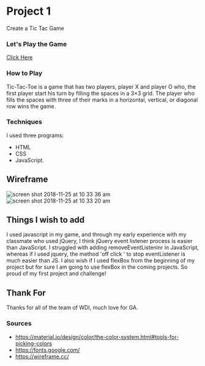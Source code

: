 # Project 1
Create a Tic Tac Game 
### Let's Play the Game 

[Click Here](/Users/appleapple/code/wdi/projects/Project-1/project1.html)

### How to Play 
 Tic-Tac-Toe is a game that has two players, player X and player O who, the first player start his turn by filling the spaces in a 3×3 grid. The player who fills the spaces with three of their marks in a horizontal, vertical, or diagonal row wins the game.

### Techniques 
I used three programs:
* HTML
* CSS 
* JavaScript.

## Wireframe

![screen shot 2018-11-25 at 10 33 36 am](https://user-images.githubusercontent.com/44347549/49287847-ffa11100-f4af-11e8-85e0-665f65a700a3.png)
![screen shot 2018-11-25 at 10 33 20 am](https://user-images.githubusercontent.com/44347549/49287849-0465c500-f4b0-11e8-9347-9a95bcee7585.png)

## Things I wish to add 
I used javascript in my game, and through my early experience with my classmate who used jQuery, I think jQuery event listener process is easier than JavaScript. I struggled with adding removeEventListeninr in JavaScript, whereas if I used jquery, the method 'off click ' to stop eventListener is much easier than JS. I also wish if I used flexBox from the beginning of my project but for sure I am going to use flexBox in the coming projects. So proud of my first project and challenge!

## Thank For 
Thanks for all of the team of WDI, much love for GA. 

### Sources 

* https://material.io/design/color/the-color-system.html#tools-for-picking-colors
* https://fonts.google.com/
* https://wireframe.cc/
